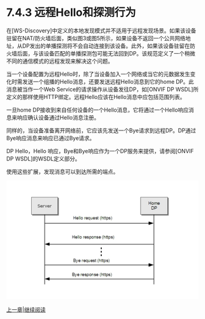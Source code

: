 # 7.4.3 远程Hello和探测行为

在[WS-Discovery]中定义的本地发现模式并不适用于远程发现场景。如果该设备驻留在NAT/防火墙后面，类似图3或图5所示，如果设备不返回一个公共网络地址，从DP发出的单播探测将不会自动连接到该设备。此外，如果该设备驻留在防火墙后面，与该设备匹配的单播探测包可能无法回到DP。该规范定义了一个稍微不同的通信模式的远程发现来解决这个问题。

当一个设备配置为远程Hello时，除了当设备加入一个网络或当它的元数据发生变化时需发送一个组播的Hello消息，还要发送远程Hello消息到它的home DP。此消息被当作一个Web Service的请求操作从设备发往DP，如[ONVIF DP WSDL]所定义的那样使用HTTP绑定。远程Hello应该在Hello消息中应包括范围列表。

一旦home DP接收到来自任何设备的一个Hello消息，它将通过一个Hello响应消息来响应确认设备通过Hello消息注册。

同样的，当设备准备离开网络前，它应该先发送一个Bye请求到远程DP。DP通过Bye响应消息来响应已通过Bye请求。

DP Hello，Hello 响应，Bye和Bye响应作为一个DP服务来提供，请参阅[ONVIF DP WSDL]的WSDL定义部分。

使用这些扩展，发现消息可以到达所需的端点。

![图7:在a和a HomeDP之间的远程发现消息交换模型](images/7-4-3.png)

[上一章](07.04.02.md)|[继续阅读](07.04.04.md)
